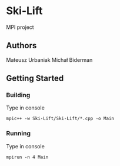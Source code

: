 # Ski-Lift
MPI project

## Authors
Mateusz Urbaniak
Michał Biderman

## Getting Started

### Building

Type in console
```
mpic++ -w Ski-Lift/Ski-Lift/*.cpp -o Main
```

### Running

Type in console
```
mpirun -n 4 Main
```

